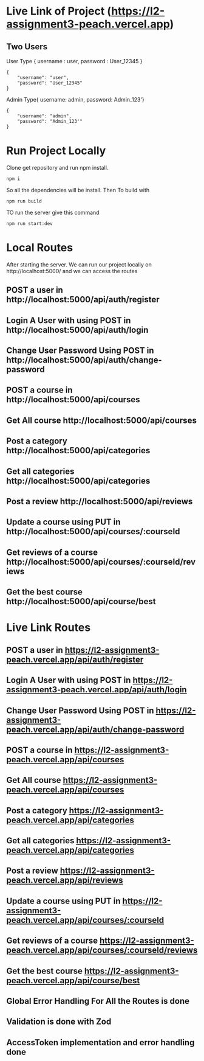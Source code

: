 # Live Link of Project (https://l2-assignment3-peach.vercel.app)

## Two Users 
User Type {
username : user,
password : User_12345 }

```
{
    "username": "user",
    "password": "User_12345"
}

```

Admin Type{ 
username: admin,
password: Admin_123'}

```
{
    "username": "admin",
    "password": "Admin_123'"
}

```

# Run Project Locally
Clone get repository and run npm install.
```
npm i
```

 So all the dependencies will be install.
Then To build with 
```
npm run build
```
TO run the server give this command
```
npm run start:dev
```

# Local Routes
After starting the server. We can run our project locally on http://localhost:5000/ and we can access the routes
## POST a user in http://localhost:5000/api/auth/register
## Login A User with using POST in http://localhost:5000/api/auth/login
## Change User Password Using POST in http://localhost:5000/api/auth/change-password
## POST a course in http://localhost:5000/api/courses
## Get All course http://localhost:5000/api/courses
## Post a category http://localhost:5000/api/categories
## Get all categories http://localhost:5000/api/categories
## Post a review http://localhost:5000/api/reviews
## Update a course using PUT in  http://localhost:5000/api/courses/:courseId
## Get reviews of a course http://localhost:5000/api/courses/:courseId/reviews
## Get the best course http://localhost:5000/api/course/best

# Live Link Routes 
## POST a user in https://l2-assignment3-peach.vercel.app/api/auth/register
## Login A User with using POST in https://l2-assignment3-peach.vercel.app/api/auth/login
## Change User Password Using POST in https://l2-assignment3-peach.vercel.app/api/auth/change-password
## POST a course in https://l2-assignment3-peach.vercel.app/api/courses
## Get All course https://l2-assignment3-peach.vercel.app/api/courses
## Post a category https://l2-assignment3-peach.vercel.app/api/categories
## Get all categories https://l2-assignment3-peach.vercel.app/api/categories
## Post a review https://l2-assignment3-peach.vercel.app/api/reviews
## Update a course using PUT in  https://l2-assignment3-peach.vercel.app/api/courses/:courseId
## Get reviews of a course https://l2-assignment3-peach.vercel.app/api/courses/:courseId/reviews
## Get the best course https://l2-assignment3-peach.vercel.app/api/course/best


## Global Error Handling For All the Routes is done
## Validation is done with Zod
## AccessToken implementation and error handling done
 
